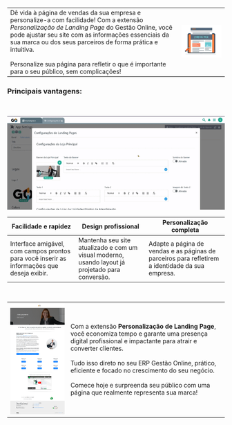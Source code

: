 

| | |
|-|-|
|Dê vida à página de vendas da sua empresa e personalize-a com facilidade! Com a extensão *Personalização de Landing Page* do Gestão Online, você pode ajustar seu site com as informações essenciais da sua marca ou dos seus parceiros de forma prática e intuitiva. <br><br>Personalize sua página para refletir o que é importante para o seu público, sem complicações! |![](https://github.com/Gestao-Online/public-docs/blob/e301c50dc5fba66067bb896566cd34a73e34ae14/erp-v2/assets/marketplace/go_personalizar_lp/imagem_editar_lp.png) |

### Principais vantagens:

<br>

![](https://github.com/Gestao-Online/public-docs/blob/feedbdbf4290584e61625d33d0058fa36f7f16c9/erp-v2/assets/marketplace/go_personalizar_lp/edit_lp_go.gif?raw=true)

|**Facilidade e rapidez** |**Design profissional** |**Personalização completa** |
|-------------------------|------------------------|----------------------------|
|Interface amigável, com campos prontos para você inserir as informações que deseja exibir. |Mantenha seu site atualizado e com um visual moderno, usando layout já projetado para conversão. |Adapte a página de vendas e as páginas de parceiros para refletirem a identidade da sua empresa. |

<br>

| | |
|-|-|
|![](https://github.com/Gestao-Online/public-docs/blob/feedbdbf4290584e61625d33d0058fa36f7f16c9/erp-v2/assets/marketplace/go_personalizar_lp/projeto_lp_feita.png?raw=true) |Com a extensão **Personalização de Landing Page**, você economiza tempo e garante uma presença digital profissional e impactante para atrair e converter clientes. <br><br>Tudo isso direto no seu ERP Gestão Online, prático, eficiente e focado no crescimento do seu negócio.<br><br>Comece hoje e surpreenda seu público com uma página que realmente representa sua marca! |